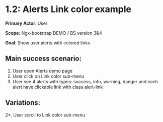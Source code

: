 1.2: Alerts Link color example
==============================
**Primary Actor**: User

**Scope**: Ngx-bootstrap DEMO / BS version 3&4

**Goal**: Show user alerts with colored links

Main success scenario:
----------------------
1. User open Alerts demo page
2. User click on Link color sub-menu
3. User see 4 alerts with types: success, info, warning, danger and each alert have clickable link with class alert-link

Variations:
-----------
2*. User scroll to Link color sub-menu
